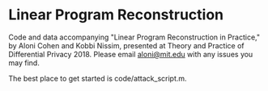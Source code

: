 # Linear Program Reconstruction

Code and data accompanying "Linear Program Reconstruction in Practice," by Aloni Cohen and Kobbi Nissim, presented at Theory and Practice of Differential Privacy 2018. Please email aloni@mit.edu with any issues you may find.

The best place to get started is code/attack_script.m.
